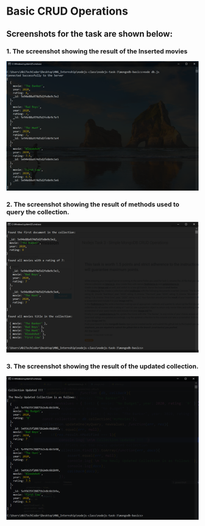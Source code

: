 # Basic CRUD Operations

## Screenshots for the task are shown below:

### 1. The screenshot showing the result of the Inserted movies 
 
![](images/insertMovies.PNG)


### 2. The screenshot showing the result of methods used to query the collection.
![](images/FindMovies.PNG)


### 3. The screenshot showing the result of the updated collection.
![](images/updateMovies.PNG)
